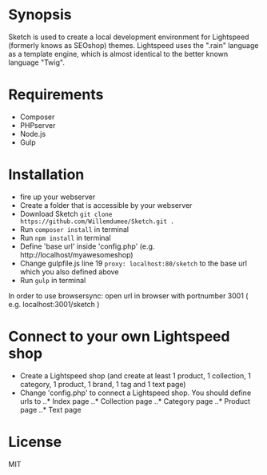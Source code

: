 Synopsis
==========

Sketch is used to create a local development environment for Lightspeed (formerly knows as SEOshop) themes. 
Lightspeed uses the ".rain" language as a template engine, which is almost identical to the better known language "Twig". 

Requirements
==========

- Composer
- PHPserver
- Node.js
- Gulp

Installation
==========

- fire up your webserver
- Create a folder that is accessible by your webserver
- Download Sketch `git clone https://github.com/Willemdumee/Sketch.git .` 
- Run `composer install` in terminal
- Run `npm install` in terminal
- Define 'base url' inside 'config.php' (e.g. http://localhost/myawesomeshop)
- Change gulpfile.js line 19 `proxy: localhost:80/sketch` to the base url which you also defined above
- Run `gulp` in terminal

In order to use browsersync: open url in browser with portnumber 3001 ( e.g. localhost:3001/sketch )


Connect to your own Lightspeed shop
==========

- Create a Lightspeed shop (and create at least 1 product, 1 collection, 1 category, 1 product, 1 brand, 1 tag and 1 text page)
- Change 'config.php' to connect a Lightspeed shop. You should define urls to
..* Index page
..* Collection page
..* Category page
..* Product page
..* Text page 

License
==========

MIT




